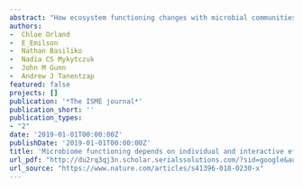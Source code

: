 ```yaml
--- 
abstract: "How ecosystem functioning changes with microbial communities remains an open question in natural ecosystems. Both present-day environmental conditions and historical events, such as past differences in dispersal, can have a greater influence over ecosystem function than the diversity or abundance of both taxa and genes. Here, we estimated how individual and interactive effects of microbial community structure defined by diversity and abundance, present-day environmental conditions, and an indicator of historical legacies influenced ecosystem functioning in lake sediments. We studied sediments because they have strong gradients in all three of these ecosystem properties and deliver important functions worldwide. By characterizing bacterial community composition and functional traits at eight sites fed by discrete and contrasting catchments, we found that taxonomic diversity and the normalized …"
authors: 
-  Chloe Orland
-  E_Emilson
-  Nathan Basiliko
-  Nadia CS Mykytczuk
-  John M Gunn
-  Andrew J Tanentzap
featured: false
projects: []
publication: '*The ISME journal*'
publication_short: ''
publication_types:
- "2"
date: '2019-01-01T00:00:00Z'
publishDate: '2019-01-01T00:00:00Z'
title: 'Microbiome functioning depends on individual and interactive effects of the environment and community structure'
url_pdf: "http://du2rq3qj3n.scholar.serialssolutions.com/?sid=google&auinit=C&aulast=Orland&atitle=Microbiome+functioning+depends+on+individual+and+interactive+effects+of+the+environment+and+community+structure&id=doi:10.1038/s41396-018-0230-x&title=The+ISME+Journal&volume=13&issue=1&date=2019&spage=1&issn=1751-7362"
url_source: "https://www.nature.com/articles/s41396-018-0230-x"
--- 
```



